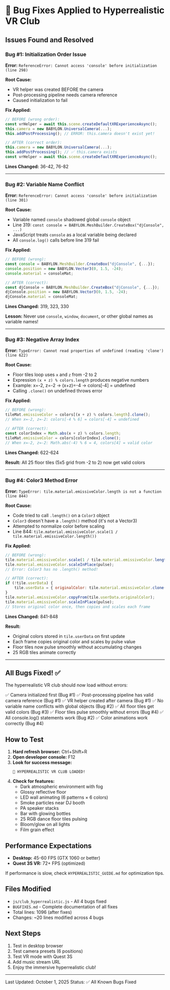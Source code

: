 # 🐛 Bug Fixes Applied to Hyperrealistic VR Club

## Issues Found and Resolved

### Bug #1: Initialization Order Issue
**Error:** `ReferenceError: Cannot access 'console' before initialization (line 298)`

**Root Cause:** 
- VR helper was created BEFORE the camera
- Post-processing pipeline needs camera reference
- Caused initialization to fail

**Fix Applied:**
```javascript
// BEFORE (wrong order):
const vrHelper = await this.scene.createDefaultXRExperienceAsync();
this.camera = new BABYLON.UniversalCamera(...);
this.addPostProcessing(); // ERROR: this.camera doesn't exist yet!

// AFTER (correct order):
this.camera = new BABYLON.UniversalCamera(...);
this.addPostProcessing(); // ✅ this.camera exists
const vrHelper = await this.scene.createDefaultXRExperienceAsync();
```

**Lines Changed:** 36-42, 76-82

---

### Bug #2: Variable Name Conflict
**Error:** `ReferenceError: Cannot access 'console' before initialization (line 301)`

**Root Cause:**
- Variable named `console` shadowed global `console` object
- Line 319: `const console = BABYLON.MeshBuilder.CreateBox("djConsole", ...)`
- JavaScript treats `console` as a local variable being declared
- All `console.log()` calls before line 319 fail

**Fix Applied:**
```javascript
// BEFORE (wrong):
const console = BABYLON.MeshBuilder.CreateBox("djConsole", {...});
console.position = new BABYLON.Vector3(0, 1.5, -24);
console.material = consoleMat;

// AFTER (correct):
const djConsole = BABYLON.MeshBuilder.CreateBox("djConsole", {...});
djConsole.position = new BABYLON.Vector3(0, 1.5, -24);
djConsole.material = consoleMat;
```

**Lines Changed:** 319, 323, 330

**Lesson:** Never use `console`, `window`, `document`, or other global names as variable names!

---

### Bug #3: Negative Array Index
**Error:** `TypeError: Cannot read properties of undefined (reading 'clone') (line 622)`

**Root Cause:**
- Floor tiles loop uses `x` and `z` from -2 to 2
- Expression `(x + z) % colors.length` produces negative numbers
- Example: x=-2, z=-2 → (x+z)=-4 → colors[-4] = undefined
- Calling `.clone()` on undefined throws error

**Fix Applied:**
```javascript
// BEFORE (wrong):
tileMat.emissiveColor = colors[(x + z) % colors.length].clone();
// When x=-2, z=-2: colors[-4 % 6] = colors[-4] = undefined

// AFTER (correct):
const colorIndex = Math.abs(x + z) % colors.length;
tileMat.emissiveColor = colors[colorIndex].clone();
// When x=-2, z=-2: Math.abs(-4) % 6 = 4, colors[4] = valid color
```

**Lines Changed:** 622-624

**Result:** All 25 floor tiles (5x5 grid from -2 to 2) now get valid colors

---

### Bug #4: Color3 Method Error
**Error:** `TypeError: tile.material.emissiveColor.length is not a function (line 844)`

**Root Cause:**
- Code tried to call `.length()` on a `Color3` object
- `Color3` doesn't have a `.length()` method (it's not a Vector3)
- Attempted to normalize color before scaling
- Line 844: `tile.material.emissiveColor.scale(1 / tile.material.emissiveColor.length())`

**Fix Applied:**
```javascript
// BEFORE (wrong):
tile.material.emissiveColor.scale(1 / tile.material.emissiveColor.length());
tile.material.emissiveColor.scaleInPlace(pulse);
// Error: Color3 has no .length() method!

// AFTER (correct):
if (!tile.userData) {
    tile.userData = { originalColor: tile.material.emissiveColor.clone() };
}
tile.material.emissiveColor.copyFrom(tile.userData.originalColor);
tile.material.emissiveColor.scaleInPlace(pulse);
// Stores original color once, then copies and scales each frame
```

**Lines Changed:** 841-848

**Result:** 
- Original colors stored in `tile.userData` on first update
- Each frame copies original color and scales by pulse value
- Floor tiles now pulse smoothly without accumulating changes
- 25 RGB tiles animate correctly

---

## All Bugs Fixed! ✅

The hyperrealistic VR club should now load without errors:

✅ Camera initialized first (Bug #1)
✅ Post-processing pipeline has valid camera reference (Bug #1)
✅ VR helper created after camera (Bug #1)
✅ No variable name conflicts with global objects (Bug #2)
✅ All floor tiles get valid colors (Bug #3)
✅ Floor tiles pulse smoothly without errors (Bug #4)
✅ All console.log() statements work (Bug #2)
✅ Color animations work correctly (Bug #4)

## How to Test

1. **Hard refresh browser:** Ctrl+Shift+R
2. **Open developer console:** F12
3. **Look for success message:** 
   ```
   🎉 HYPERREALISTIC VR CLUB LOADED!
   ```
4. **Check for features:**
   - Dark atmospheric environment with fog
   - Glossy reflective floor
   - LED wall animating (6 patterns × 6 colors)
   - Smoke particles near DJ booth
   - PA speaker stacks
   - Bar with glowing bottles
   - 25 RGB dance floor tiles pulsing
   - Bloom/glow on all lights
   - Film grain effect

## Performance Expectations

- **Desktop:** 45-60 FPS (GTX 1060 or better)
- **Quest 3S VR:** 72+ FPS (optimized)

If performance is slow, check `HYPERREALISTIC_GUIDE.md` for optimization tips.

## Files Modified

- `js/club_hyperrealistic.js` - All 4 bugs fixed
- `BUGFIXES.md` - Complete documentation of all fixes
- Total lines: 1096 (after fixes)
- Changes: ~20 lines modified across 4 bugs

## Next Steps

1. Test in desktop browser
2. Test camera presets (6 positions)
3. Test VR mode with Quest 3S
4. Add music stream URL
5. Enjoy the immersive hyperrealistic club!

---

Last Updated: October 1, 2025
Status: ✅ All Known Bugs Fixed
